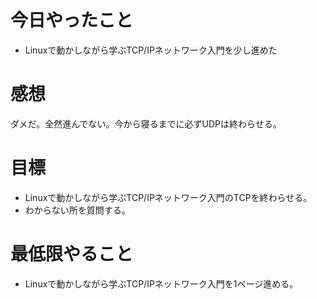 # 今日やったこと
+ Linuxで動かしながら学ぶTCP/IPネットワーク入門を少し進めた

# 感想
ダメだ。全然進んでない。今から寝るまでに必ずUDPは終わらせる。

# 目標
+ Linuxで動かしながら学ぶTCP/IPネットワーク入門のTCPを終わらせる。
+ わからない所を質問する。

# 最低限やること
+ Linuxで動かしながら学ぶTCP/IPネットワーク入門を1ページ進める。

